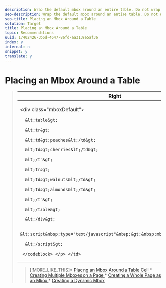 ```yaml
---
description: Wrap the default mbox around an entire table. Do not wrap rows.
seo-description: Wrap the default mbox around an entire table. Do not wrap rows.
seo-title: Placing an Mbox Around a Table
solution: Target
title: Placing an Mbox Around a Table
topic: Recommendations
uuid: 17402426-3b6d-4647-86fd-aa3132e5af36
index: y
internal: n
snippet: y
translate: y
---
```


# Placing an Mbox Around a Table




><table id="table_7F153BD58A154433988167D3E2B265FC"> 
 <thead> 
  <tr> 
   <th colname="col1" class="entry"> Right </th> 
   <th colname="col2" class="entry"> Wrong </th> 
  </tr> 
 </thead>
 <tbody> 
  <tr> 
   <td colname="col1"> <p> 
     <codeblock>
       &lt;div&nbsp;class="mboxDefault"&gt; 
       
      &lt;table&gt; 
       
      &lt;tr&gt; 
       
      &lt;td&gt;peaches&lt;/td&gt; 
       
      &lt;td&gt;cherries&lt;/td&gt; 
       
      &lt;/tr&gt; 
       
      &lt;tr&gt; 
       
      &lt;td&gt;walnuts&lt;/td&gt; 
       
      &lt;td&gt;almonds&lt;/td&gt; 
       
      &lt;/tr&gt; 
       
      &lt;/table&gt; 
       
      &lt;/div&gt; 
       
      &lt;script&nbsp;type="text/javascript"&nbsp;&gt;&nbsp;mboxCreate('myMbox'); 
       
      &lt;/script&gt; 
       
     </codeblock> </p> </td> 
   <td colname="col2"> <p> 
     <codeblock>
       &lt;table&gt; 
       
      &lt;div&nbsp;class="mboxDefault"&gt; 
       
      &lt;tr&gt; 
       
      &lt;td&gt;peaches&lt;/td&gt; 
       
      &lt;td&gt;cherries&lt;/td&gt; 
       
      &lt;/tr&gt; 
       
      &lt;tr&gt; 
       
      &lt;td&gt;walnuts&lt;/td&gt; 
       
      &lt;td&gt;almonds&lt;/td&gt; 
       
      &lt;/tr&gt; 
       
      &lt;/div&gt; 
       
      &lt;/table&gt; 
     </codeblock> </p> </td> 
  </tr> 
 </tbody> 
</table>

>[!MORE_LIKE_THIS]* [ Placing an Mbox Around a Table Cell ](r_Placing_an_Mbox_Around_a_Table_Cell.md#reference_CBE33BC9DE884F14B39478818C164F43)* [ Creating Multiple Mboxes on a Page ](c_Creating_Multiple_Mboxes_on_a_Page.md#concept_4AC9A22530C44C7580877B5DD4C5F863)* [ Creating a Whole Page as an Mbox ](r_Creating_a_Whole_Page_as_an_Mbox.md#reference_F3E59E7326D946E4897AE41C3A6B40CE)* [ Creating a Dynamic Mbox ](r_Creating_a_Dynamic_Mbox.md#reference_60A14E7EB8754383B2DC6A7E4D531AB4)